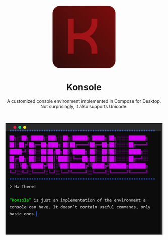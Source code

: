<p align="center"><img src="./artwork/Konsole.svg" alt="Konsole Icon" width="200"></p>
<h1 align="center">Konsole</h1>
<p align="center">A customized console environment implemented in Compose for Desktop.<br>Not surprisingly, it also supports Unicode.</p>
<br>
<p align="center"><img src="./artwork/screenshot.png" alt="screenshot" width="500"></p>
